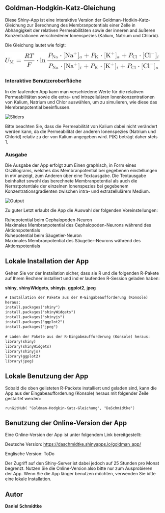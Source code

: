 ## Goldman-Hodgkin-Katz-Gleichung

Diese Shiny-App ist eine interaktive Version der Goldman-Hodkin-Katz-Gleichung zur Berechnung des Membranpotentials einer Zelle in Abhängigkeit der relativen Permeabilitäten sowie der inneren and äußeren Konzentrationen verschiedener Ionenspezies (Kalium, Natrium und Chlorid).

Die Gleichung lautet wie folgt:


![Equation](/www/Gleichung.jpg)

### Interaktive Benutzeroberfläche
In der laufenden App kann man verschiedene Werte für die relativen Permeabilitäten sowie die extra- und intrazellulären Ionenkonzentrationen  von Kalium, Natrium und Chlor auswählen, um zu simulieren, wie diese das Membranpotential beeinflussen.


![Sliders](/www/Slider.jpg)

Bitte beachten Sie, dass die Permeabilität von Kalium dabei nicht verändert werden kann, da die Permeabilität der anderen Ionenspezies (Natrium und Chlorid) relativ zu der von Kalium angegeben wird. P(K) beträgt daher stets 1.

### Ausgabe
Die Ausgabe der App erfolgt zum Einen graphisch, in Form eines Oszillograms, welches das Membranpotential bei gegebenen einstellungen in mV anzeigt, zum Anderen über eine Textausgabe. Die Textausgabe beinhaltet sowohl das berechnete Membranpotential als auch die Nernstpotentiale der einzelnen Ionenspezies bei gegebenem Konzentrationsgradienten zwischen intra- und extrazellulärem Medium.

![Output](/www/Output.jpg)

Zu guter Letzt erlaubt die App die Auswahl der folgenden Voreinstellungen:

Ruhepotential beim Cephalopoden-Neuron\
Maximales Membranpotential des Cephalopoden-Neurons während des Aktionspotentials\
Ruhepotential beim Säugetier-Neuron\
Maximales Membranpotential des Säugetier-Neurons während des Aktionspotentials

## Lokale Installation der App

Gehen Sie vor der Installation sicher, dass sie R und die folgenden R-Pakete auf Ihrem Rechner installiert und ind er laufenden R-Session geladen haben:

**shiny**, **shinyWidgets**, **shinyjs**, **ggplot2**, **jpeg**

    # Installation der Pakete aus der R-Eingabeaufforderung (Konsole) heraus:
    install.packages("shiny")
    install.packages("shinyWidgets")
    install.packages("shinyjs")
    install.packages("ggplot2")
    install.packages("jpeg")
    
    # Laden der Pakete aus der R-Eingabeaufforderung (Konsole) heraus:
    library(shiny)
    library(shinyWidgets)
    library(shinyjs)
    library(ggplot2)
    library(jpeg)
    
## Lokale Benutzung der App

Sobald die oben gelisteten R-Packete installiert und geladen sind, kann die App aus der Eingabeaufforderung (Konsole) heraus mit folgender Zeile gestartet werden:

    runGitHub( "Goldman-Hodgkin-Katz-Gleichung", "DaSchmidtke")
    
## Benutzung der Online-Version der App

Eine Online-Version der App ist unter folgendem Link bereitgestellt:

Deutsche Version:
https://daschmidtke.shinyapps.io/goldman_app/

Englische Version:
ToDo

Der Zugriff auf den Shiny-Server ist dabei jedoch auf 25 Stunden pro Monat begrenzt. Nutzen Sie die Online-Version also bitte nur zum Ausprobieren der App. Wenn Sie die App länger benutzen möchten, verwenden Sie bitte eine lokale Installation.

## Autor

**Daniel Schmidtke**
